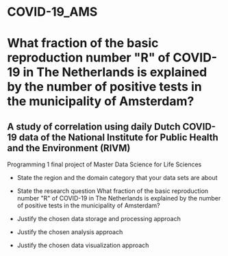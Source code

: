 # COVID-19_AMS
# What fraction of the basic reproduction number "R" of COVID-19 in The Netherlands is explained by the number of positive tests in the municipality of Amsterdam?
## A study of correlation using daily Dutch COVID-19 data of the National Institute for Public Health and the Environment (RIVM)

Programming 1 final project of Master Data Science for Life Sciences

- State the region and the domain category that your data sets are about


- State the research question
What fraction of the basic reproduction number "R" of COVID-19 in The Netherlands is explained by the number of positive tests in the municipality of Amsterdam?


- Justify the chosen data storage and processing approach


- Justify the chosen analysis approach


- Justify the chosen data visualization approach
